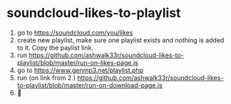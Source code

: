 # soundcloud-likes-to-playlist

1. go to https://soundcloud.com/you/likes
2. create new playlist, make sure one playlist exists and nothing is added to it. Copy the paylist link.
3. run https://github.com/ashwalk33r/soundcloud-likes-to-playlist/blob/master/run-on-likes-page.js
4. go to https://www.genmp3.net/playlist.php
5. run (on link from 2.) https://github.com/ashwalk33r/soundcloud-likes-to-playlist/blob/master/run-on-download-page.js
6. 🎵 
